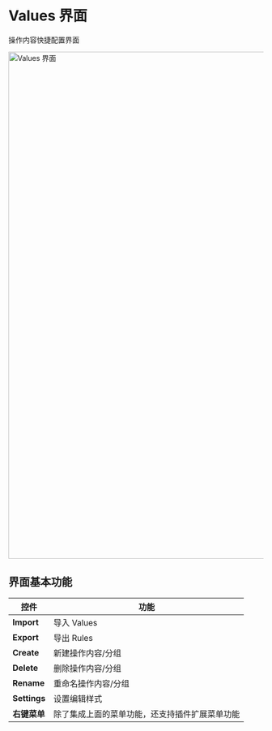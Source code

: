 # Values 界面

操作内容快捷配置界面

<img src="/img/values.png" alt="Values 界面" width="1000" />

## 界面基本功能

| 控件         | 功能                                           |
| ------------ | ---------------------------------------------- |
| **Import**   | 导入 Values                                       |
| **Export**   | 导出 Rules                                      |
| **Create**   | 新建操作内容/分组                                  |
| **Delete**   | 删除操作内容/分组                                  |
| **Rename**   | 重命名操作内容/分组                                |
| **Settings** | 设置编辑样式                                   |
| **右键菜单** | 除了集成上面的菜单功能，还支持插件扩展菜单功能 |

